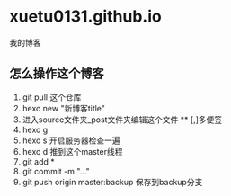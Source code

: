 # xuetu0131.github.io
我的博客
## 怎么操作这个博客
1. git pull 这个仓库
2. hexo new "新博客title"
3. 进入source文件夹_post文件夹编辑这个文件
** [,]多便签
5. hexo g 
6. hexo s 开启服务器检查一遍
7. hexo d 推到这个master线程
8. git add * 
9. git commit -m "..."
10. git push origin master:backup 保存到backup分支
